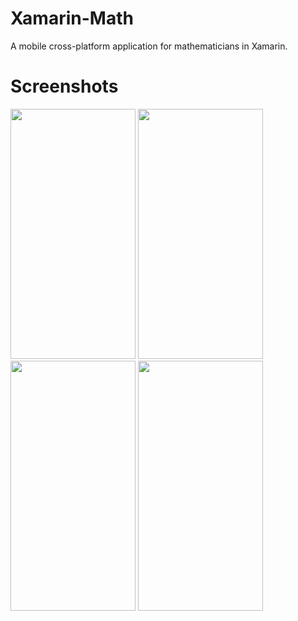 # Xamarin-Math
A mobile cross-platform application for mathematicians in Xamarin.


# Screenshots

<img src="https://github.com/thgeorge-se/Xamarin-Math/blob/master/Screenshots/Screenshot%201.png" width="200" height="400" /> <img src="https://github.com/thgeorge-se/Xamarin-Math/blob/master/Screenshots/Screenshot%202.png" width="200" height="400" /> <img src="https://github.com/thgeorge-se/Xamarin-Math/blob/master/Screenshots/Screenshot%203.png" width="200" height="400" /> <img src="https://github.com/thgeorge-se/Xamarin-Math/blob/master/Screenshots/Screenshot%204.png" width="200" height="400" /> 
